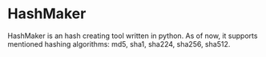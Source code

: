 # HashMaker
HashMaker is an hash creating tool written in python. As of now, it supports mentioned hashing algorithms: md5, sha1, sha224, sha256, sha512.

